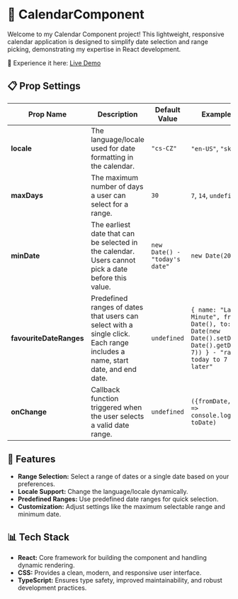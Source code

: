  # 📅 CalendarComponent

Welcome to my Calendar Component project! This lightweight, responsive calendar application is designed to simplify date selection and range picking, demonstrating my expertise in React development.

🚀 Experience it here: [Live Demo](https://dcDavidCerny.github.io/calendarComponent/)

## 📋 Prop Settings

| **Prop Name**       | **Description**                                                                                                                                     | **Default Value**     | **Example Values**      |
|----------------------|-----------------------------------------------------------------------------------------------------------------------------------------------------|------------------------|--------------------------|
| **locale**           | The language/locale used for date formatting in the calendar.                                                                                      | `"cs-CZ"`             | `"en-US"`, `"sk-SK"`    |
| **maxDays**          | The maximum number of days a user can select for a range.                               | `30`           | `7`, `14`, `undefined`         |
| **minDate**          | The earliest date that can be selected in the calendar. Users cannot pick a date before this value.                                                | `new Date() - "today's date"`           | `new Date(2025, 0, 1)`  |
| **favouriteDateRanges** | Predefined ranges of dates that users can select with a single click. Each range includes a name, start date, and end date.                        | `undefined`           | `{ name: "Last Minute", from: new Date(), to: new Date(new Date().setDate(new Date().getDate() + 7)) } - "ranged from today to 7 days later"` |
| **onChange**            | Callback function triggered when the user selects a valid date range.                              | `undefined`               | `({fromDate, toDate}) => console.log(fromDate, toDate)` |
## 🚀 Features

- **Range Selection:** Select a range of dates or a single date based on your preferences.
- **Locale Support:** Change the language/locale dynamically.
- **Predefined Ranges:** Use predefined date ranges for quick selection.
- **Customization:** Adjust settings like the maximum selectable range and minimum date.

## 📊 Tech Stack

- **React:** Core framework for building the component and handling dynamic rendering.
- **CSS:** Provides a clean, modern, and responsive user interface.
- **TypeScript:** Ensures type safety, improved maintainability, and robust development practices.
